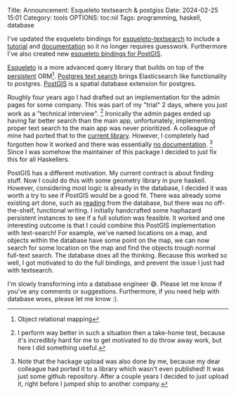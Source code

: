 Title: Announcement: Esqueleto textsearch & postgiss
Date: 2024-02-25 15:01
Category: tools
OPTIONS: toc:nil
Tags: programming, haskell, database

I've updated the esqueleto bindings for
[esqueleto-textsearch](https://hackage.haskell.org/package/esqueleto-textsearch) to include a [tutorial](https://hackage.haskell.org/package/esqueleto-textsearch#tutorial) and
[documentation](https://hackage.haskell.org/package/esqueleto-textsearch-1.1.4/docs/Database-Esqueleto-TextSearch.html) so it no longer requires
guesswork.
Furthermore I've also created new [esqueleto bindings for PostGIS](https://hackage.haskell.org/package/esqueleto-postgis).

[Esqueleto](https://hackage.haskell.org/package/esqueleto) 
is a more advanced query library that builds on top of the [persistent](https://hackage.haskell.org/package/persistent) ORM[^object-relational].
[Postgres text search](https://rachbelaid.com/postgres-full-text-search-is-good-enough/) brings Elasticsearch like functionality to postgres.
[PostGIS](https://postgis.net/) is a spatial database extension for postgres.

Roughly four years ago I had drafted out an implementation for the admin pages for some company.
This was part of my "trial" 2 days, where you just work as a "technical interview". [^great-for-me]
Ironically the admin pages ended up having far better search than the main app,
unfortunately, implementing proper text search to the main app was never prioritized.
A colleague of mine had ported that to the [current library](https://hackage.haskell.org/package/esqueleto-textsearch).
However, I completely had forgotten how it worked and there was essentially [no documentation](https://hackage.haskell.org/package/esqueleto-textsearch-1.0.0.3/docs/Database-Esqueleto-TextSearch-Language.html). [^hackage-upload]
Since I was somehow the maintainer of this package I decided to just fix this for all Haskellers.

PostGIS has a different motivation.
My current contract is about finding stuff.
Now I could do this with some geometry library in pure haskell. 
However, considering most logic is already in the database, 
I decided it was worth a try to see if PostGIS would be a good fit.
There was already some existing art done, such as [reading](https://hackage.haskell.org/package/wkt-geom-0.0.12/docs/Data-Ewkb.html#v:parseHexByteString) from the database,
but there was no off-the-shelf, functional writing.
I initially handcrafted some haphazard persistent instances to see if a full solution was feasible.
It worked and one interesting outcome is that I could combine this PostGIS implementation with text-search!
For example, we've named locations on a map, 
and objects within the database have some point on the map,
we can now search for some location on the map and find the objects trough normal full-text search.
The database does all the thinking.
Because this worked so well, I got motivated to do the full bindings, 
and prevent the issue I just had with textsearch.

I'm slowly transforming into a database engineer 😅.
Please let me know if you've any comments or suggestions.
Furthermore, if you need help with database woes, please let me know :).

[^great-for-me]: I perform way better in such a situation then a take-home test, because it's incredibly hard for me to get motivated to do throw away work, but here I did something useful.
[^hackage-upload]: Note that the hackage upload was also done by me, because my dear colleague had ported it to a library which wasn't even published! It was just some github repository. After a couple years I decided to just upload it, right before I jumped ship to another company.

[^object-relational]: Object relational mapping
